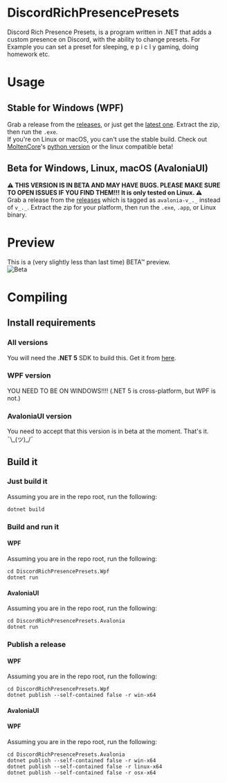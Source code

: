 # DiscordRichPresencePresets
Discord Rich Presence Presets, is a program written in .NET that adds a custom presence on Discord, with the ability to change presets.
For Example you can set a preset for sleeping, e p i c l y  gaming, doing homework etc.
# Usage
## Stable for Windows (WPF)
Grab a release from the [releases](https://github.com/cainy-a/DiscordRichPresencePresets/releases), or just get the [latest one](https://github.com/cainy-a/DiscordRichPresencePresets/releases/latest).
Extract the zip, then run the `.exe`.  
If you're on Linux or macOS, you can't use the stable build. Check out [MoltenCore](https://github.com/MoltenCoreDev)'s [python version](https://github.com/MoltenCoreDev/DiscordRPPresets) or the linux compatible beta!
## Beta for Windows, Linux, macOS (AvaloniaUI)
**⚠ THIS VERSION IS IN BETA AND MAY HAVE BUGS. PLEASE MAKE SURE TO OPEN ISSUES IF YOU FIND THEM!!! It is only tested on Linux. ⚠**  
Grab a release from the [releases](https://github.com/cainy-a/DiscordRichPresencePresets/releases) which is tagged as `avalonia-v_._` instead of `v_._`.
Extract the zip for your platform, then run the `.exe`, `.app`, or Linux binary.
# Preview
This is a (very slightly less than last time) BETA™ preview.  
![Beta](https://drawing-some.femboy.art/a0762Ca.gif)
# Compiling
## Install requirements
### All versions
You will need the **.NET 5** SDK to build this.
Get it from [here](https://dotnet.microsoft.com/download).
### WPF version
YOU NEED TO BE ON WINDOWS!!!! (.NET 5 is cross-platform, but WPF is not.)
### AvaloniaUI version
You need to accept that this version is in beta at the moment. That's it. ¯\\\_(ツ)\_/¯
## Build it
### Just build it
Assuming you are in the repo root, run the following:
```
dotnet build
```
### Build and run it
#### WPF
Assuming you are in the repo root, run the following:
```
cd DiscordRichPresencePresets.Wpf
dotnet run
```
#### AvaloniaUI
Assuming you are in the repo root, run the following:
```
cd DiscordRichPresencePresets.Avalonia
dotnet run
```
### Publish a release
#### WPF
Assuming you are in the repo root, run the following:
```
cd DiscordRichPresencePresets.Wpf
dotnet publish --self-contained false -r win-x64
```
#### AvaloniaUI
#### WPF
Assuming you are in the repo root, run the following:
```
cd DiscordRichPresencePresets.Avalonia
dotnet publish --self-contained false -r win-x64
dotnet publish --self-contained false -r linux-x64
dotnet publish --self-contained false -r osx-x64
```
